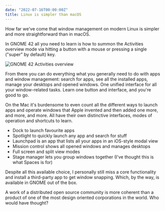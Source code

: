 ```yaml
---
date: "2022-07-16T00:00:00Z"
title: Linux is simpler than macOS
---
```


How far we've come that window management on modern Linux is simpler and more straightforward than in macOS.

In GNOME 42 all you need to learn is how to summon the Activities overview mode via hitting a button with a mouse or pressing a single ("super" by default) key. 

![GNOME 42 Activities overview](/img/posts/gnome-shell.jpg)

From there you can do everything what you generally need to do with apps and window management: search for apps, see all the installed apps, manage your desktops and opened windows. One unified interface for all your window-related tasks. Learn one button and interface, and you're good to go.

On the Mac it's burdensome to even count all the different ways to launch apps and operate windows that Apple invented and then added one more, and more, and more. All have their own distinctive interfaces, modes of operation and shortcuts to learn.

- Dock to launch favourite apps
- Spotlight to quickly launch any app and search for stuff
- Launchpad is an app that lists all your apps in an iOS-style modal view
- Mission control shows all opened windows and manages desktops
- Full screen and split view modes
- Stage manager lets you group windows together (I've thought this is what Spaces is for)

Despite all this available choice, I personally still miss a core functionality and install a third-party app to get window snapping. Which, by the way, is available in GNOME out of the box.

A work of a distributed open source community is more coherent than a product of one of the most design oriented corporations in the world. Who would have thought?